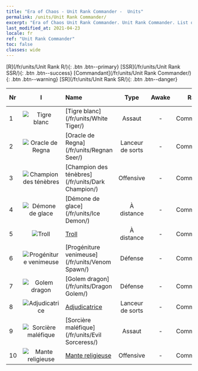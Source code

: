 ```yaml
---
title: "Era of Chaos - Unit Rank Commander -  Units"
permalink: /units/Unit Rank Commander/
excerpt: "Era of Chaos Unit Rank Commander. Unit Rank Commander. List of Unit Rank in Era of Chaos"
last_modified_at: 2021-04-23
locale: fr
ref: "Unit Rank Commander"
toc: false
classes: wide
---
```

 [R](/fr/units/Unit Rank R/){: .btn .btn--primary} [SSR](/fr/units/Unit Rank SSR/){: .btn .btn--success} [Commandant](/fr/units/Unit Rank Commander/){: .btn .btn--warning} [SR](/fr/units/Unit Rank SR/){: .btn .btn--danger} 

  | Nr | I |         Name        |   Type   | Awake |    Rank   |   Members     |  Stars  | Exclusive | Attack  |     HP    |  Awaken Name  |
  |:---|:-:|:--------------------|:--------:|:-----:|:---------:|:-------------:|:-------:|:---------:|:-------:|:---------:|:--------------|
  | 1 | ![Tigre blanc](/images/u/ti_baihu.jpg) | [Tigre blanc](/fr/units/White Tiger/) | Assaut | - | Commandant | x1 | <i class="fas fa-star"/><i class="fas fa-star"/><i class="fas fa-star"/> | - | 1078.2 | 6138 |   -   |
  | 2 | ![Oracle de Regna](/images/u/ti_haihou.jpg) | [Oracle de Regna](/fr/units/Regnan Seer/) | Lanceur de sorts | - | Commandant | x1 | <i class="fas fa-star"/><i class="fas fa-star"/><i class="fas fa-star"/> | - | 1006.9 | 5091 |  Élémentaire des marées  |
  | 3 | ![Champion des ténèbres](/images/u/ti_sishen.jpg) | [Champion des ténèbres](/fr/units/Dark Champion/) | Offensive | - | Commandant | x1 | <i class="fas fa-star"/><i class="fas fa-star"/><i class="fas fa-star"/> | - | 1029.5 | 9504 |   -   |
  | 4 | ![Démone de glace](/images/u/ti_bingmo.jpg) | [Démone de glace](/fr/units/Ice Demon/) | À distance | - | Commandant | x1 | <i class="fas fa-star"/><i class="fas fa-star"/><i class="fas fa-star"/> | - | 565.7 | 5996 |   -   |
  | 5 | ![Troll](/images/u/ti_suoerjuren.jpg) | [Troll](/fr/units/Troll/) | À distance | - | Commandant | x1 | <i class="fas fa-star"/><i class="fas fa-star"/><i class="fas fa-star"/> | - | 1018.3 | 9051 |   -   |
  | 6 | ![Progéniture venimeuse](/images/u/ti_yanmo.jpg) | [Progéniture venimeuse](/fr/units/Venom Spawn/) | Défense | - | Commandant | x1 | <i class="fas fa-star"/><i class="fas fa-star"/><i class="fas fa-star"/> | - | 375.0 | 13350 |   -   |
  | 7 | ![Golem dragon](/images/u/ti_kuileilong.jpg) | [Golem dragon](/fr/units/Dragon Golem/) | Défense | - | Commandant | x1 | <i class="fas fa-star"/><i class="fas fa-star"/><i class="fas fa-star"/> | - | 396.0 | 9616 |   -   |
  | 8 | ![Adjudicatrice](/images/u/ti_shenpanguan.jpg) | [Adjudicatrice](/fr/units/Judicator/) | Lanceur de sorts | - | Commandant | x1 | <i class="fas fa-star"/><i class="fas fa-star"/><i class="fas fa-star"/> | - | 565.7 | 6109 |   -   |
  | 9 | ![Sorcière maléfique](/images/u/ti_xiemonv.jpg) | [Sorcière maléfique](/fr/units/Evil Sorceress/) | Assaut | - | Commandant | x1 | <i class="fas fa-star"/><i class="fas fa-star"/><i class="fas fa-star"/> | - | 550.0 | 6000 |   -   |
  | 10 | ![Mante religieuse](/images/u/ti_tanglang.jpg) | [Mante religieuse](/fr/units/Mantis/) | Offensive | - | Commandant | x1 | <i class="fas fa-star"/><i class="fas fa-star"/><i class="fas fa-star"/> | - | 1140.4 | 6336 |   -   |
